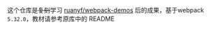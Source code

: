 这个仓库是~~复刻~~学习 [ruanyf/webpack-demos](https://github.com/ruanyf/webpack-demos) 后的成果，基于webpack `5.32.0`，教材请参考原库中的 README